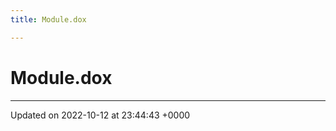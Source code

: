 ```yaml
---
title: Module.dox

---
```


# Module.dox








-------------------------------

Updated on 2022-10-12 at 23:44:43 +0000
